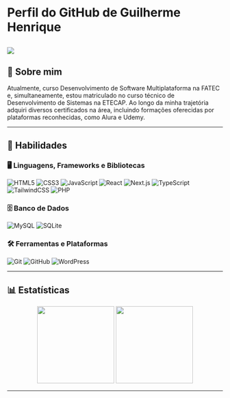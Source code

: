 # Perfil do GitHub de Guilherme Henrique
![](https://github.com/user-attachments/assets/4a20e1c8-5164-4188-9ba7-ab1339f39c3a)
---

## 👾 Sobre mim
<p>Atualmente, curso Desenvolvimento de Software Multiplataforma na FATEC e, simultaneamente, estou matriculado no curso técnico de Desenvolvimento de Sistemas na ETECAP. Ao longo da minha trajetória adquiri diversos certificados na área, incluindo formações oferecidas por plataformas reconhecidas, como Alura e Udemy.</p>

---

## 🚀 Habilidades

### 🖥 Linguagens, Frameworks e Bibliotecas
![HTML5](https://img.shields.io/badge/HTML5-E34F26?style=for-the-badge&logo=html5&logoColor=white)
![CSS3](https://img.shields.io/badge/CSS3-1572B6?style=for-the-badge&logo=css3&logoColor=white)
![JavaScript](https://img.shields.io/badge/JavaScript-F7DF1E?style=for-the-badge&logo=javascript&logoColor=black)
![React](https://img.shields.io/badge/React-61DAFB?style=for-the-badge&logo=react&logoColor=black)
![Next.js](https://img.shields.io/badge/Next.js-000000?style=for-the-badge&logo=next.js&logoColor=white)
![TypeScript](https://img.shields.io/badge/TypeScript-3178C6?style=for-the-badge&logo=typescript&logoColor=white)
![TailwindCSS](https://img.shields.io/badge/TailwindCSS-38B2AC?style=for-the-badge&logo=tailwind-css&logoColor=white)
![PHP](https://img.shields.io/badge/PHP-777BB4?style=for-the-badge&logo=php&logoColor=white)

### 🗄 Banco de Dados
![MySQL](https://img.shields.io/badge/MySQL-4479A1?style=for-the-badge&logo=mysql&logoColor=white)
![SQLite](https://img.shields.io/badge/SQLite-003B57?style=for-the-badge&logo=sqlite&logoColor=white)

### 🛠 Ferramentas e Plataformas
![Git](https://img.shields.io/badge/Git-F05032?style=for-the-badge&logo=git&logoColor=white)
![GitHub](https://img.shields.io/badge/GitHub-181717?style=for-the-badge&logo=github&logoColor=white)
![WordPress](https://img.shields.io/badge/WordPress-21759B?style=for-the-badge&logo=wordpress&logoColor=white)

---

## 📊 Estatísticas

<div align="center">
<img height="180em" src="https://github-readme-streak-stats.herokuapp.com/?user=GuillhermeHenrique&theme=radical" />
<img height="180em" src="https://github-readme-stats.vercel.app/api/top-langs/?username=GuillhermeHenrique&layout=compact&theme=radical&card_width=320" />
</div>

---
